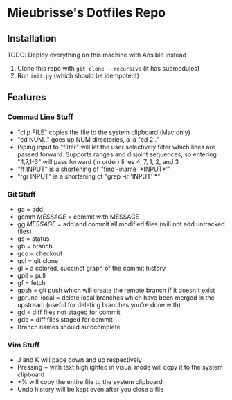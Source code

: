 # Mieubrisse's Dotfiles Repo

## Installation

TODO: Deploy everything on this machine with Ansible instead

1. Clone this repo with `git clone --recursive` (it has submodules)
2. Run `init.py` (which should be idempotent)


## Features

### Commad Line Stuff
* "clip FILE" copies the file to the system clipboard (Mac only)
* "cd NUM.." goes up NUM directories, a la "cd 2.."
* Piping input to "filter" will let the user selectively filter which lines are passed forward. Supports ranges and disjoint sequences, so entering "4,7,1-3" will pass forward (in order) lines 4, 7, 1, 2, and 3
* "ff INPUT" is a shortening of "find -iname '\*INPUT\*'"
* "rgr INPUT" is a shortening of "grep -ir 'INPUT' \*"

### Git Stuff
* ga = add
* gcmm _MESSAGE_ = commit with MESSAGE
* gg _MESSAGE_ = add and commit all modified files (will not add untracked files)
* gs = status
* gb = branch
* gco = checkout
* gcl = git clone
* gl = a colored, succinct graph of the commit history
* gpll = pull
* gf = fetch
* gpsh = git push which will create the remote branch if it doesn't exist
* gprune-local = delete local branches which have been merged in the upstream (useful for deleting branches you're done with)
* gd = diff files not staged for commit
* gdc = diff files staged for commit
* Branch names should autocomplete

### Vim Stuff
* J and K will page down and up respectively
* Pressing + with text highlighted in visual mode will copy it to the system clipboard
* +% will copy the entire file to the system clipboard
* Undo history will be kept even after you close a file
